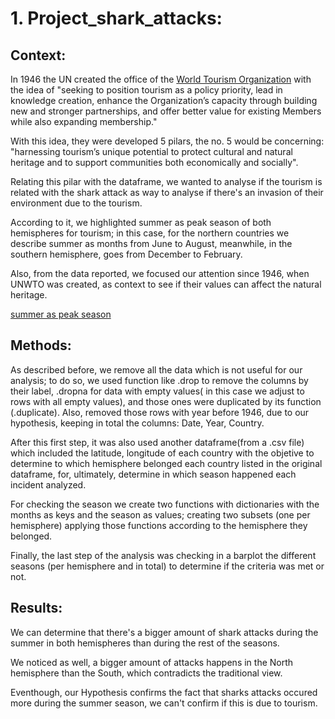 # 1. Project_shark_attacks:

## Context:

In 1946 the UN created the office of the [World Tourism Organization](https://www.unwto.org) with the idea of "seeking to position tourism as a policy priority, lead in knowledge creation, enhance the Organization’s capacity through building new and stronger partnerships, and offer better value for existing Members while also expanding membership."

With this idea, they were developed 5 pilars, the no. 5 would be concerning: "harnessing tourism’s unique potential to protect cultural and natural heritage and to support communities both economically and socially".

Relating this pilar with the dataframe, we wanted to analyse if the tourism is related with the shark attack as way to analyse if there's an invasion of their environment due to the tourism.

According to it, we highlighted summer as peak season of both hemispheres for tourism; in this case, for the northern countries we describe summer as months from June to August, meanwhile, in the southern hemisphere, goes from December to February.

Also, from the data reported, we focused our attention since 1946, when UNWTO was created, as context to see if their values can affect the natural heritage.

[summer as peak season](https://www.utmsjoe.mk/files/Vol.%207%20No.%201/UTMSJOE-2016-0701-07-Corluka-Mikinac-Milenkovska.pdf)



## Methods:

As described before, we remove all the data which is not useful for our analysis; to do so, we used function like .drop to remove the columns by their label, .dropna for data with empty values( in this case we adjust to  rows with all empty values), and those ones were duplicated by its function (.duplicate).
Also, removed those rows with year before 1946, due to our hypothesis, keeping in total the columns: Date, Year, Country.

After this first step, it was also used another dataframe(from a .csv file) which included the latitude, longitude of each country with the objetive to determine to which hemisphere belonged each country listed in the original dataframe, for, ultimately, determine in which season happened each incident analyzed.

For checking the season we create two functions with dictionaries with the months as keys and the season as values; creating two subsets (one per hemisphere) applying those functions according to the hemisphere they belonged.

Finally, the last step of the analysis was checking in a barplot the different seasons (per hemisphere and in total) to determine if the criteria was met or not.

## Results:

We can determine that there's a bigger amount of shark attacks during the summer in both hemispheres than during the rest of the seasons. 

We noticed as well, a bigger amount of attacks happens in the North hemisphere than the South, which contradicts the traditional view.

Eventhough, our Hypothesis confirms the fact that sharks attacks occured more during the summer season, we can't confirm if this is due to tourism.